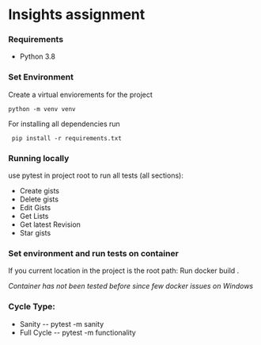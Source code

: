 # Insights assignment

### Requirements

- Python 3.8

### Set Environment

Create a virtual enviorements for the project

```
python -m venv venv
```

For installing all dependencies run
```
 pip install -r requirements.txt
``` 
 


### Running locally

use pytest in project root to run all tests (all sections):

* Create gists
* Delete gists
* Edit Gists
* Get Lists
* Get latest Revision
* Star gists

### Set environment and run tests on container

If you current location in the project is the root path:
Run docker build .

*Container has not been tested before since few docker issues on Windows*

### Cycle Type:

- Sanity -- pytest -m sanity
- Full Cycle -- pytest -m functionality



